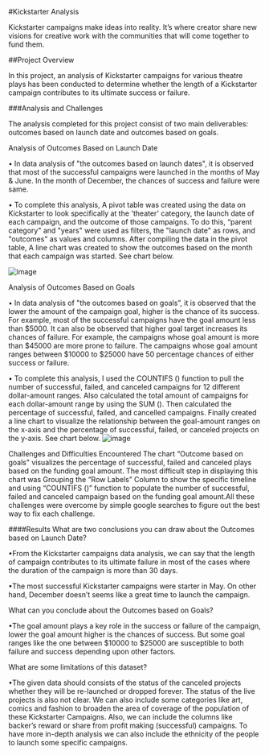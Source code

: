 #Kickstarter Analysis

Kickstarter campaigns make ideas into reality. It’s where creator share new visions for creative work with the communities that will come together to fund them.

##Project Overview

In this project, an analysis of Kickstarter campaigns for various theatre plays has been conducted to determine whether the length of a Kickstarter campaign contributes to its ultimate success or failure.

###Analysis and Challenges

The analysis completed for this project consist of two main deliverables: outcomes based on launch date and outcomes based on goals.

Analysis of Outcomes Based on Launch Date

• In data analysis of "the outcomes based on launch dates", it is observed that most of the successful campaigns were launched in the months of May & June. In the month of December, the chances of success and failure were same.

• To complete this analysis, A pivot table was created using the data on Kickstarter to look specifically at the 'theater' category, the launch date of each campaign, and the outcome of those campaigns. To do this, “parent category" and "years" were used as filters, the "launch date" as rows, and "outcomes" as values and columns. After compiling the data in the pivot table, A line chart was created to show the outcomes based on the month that each campaign was started. See chart below.

![image](https://user-images.githubusercontent.com/95595378/148652050-63aeb09e-b599-4ee0-96ca-dbcedc7527a9.png)

Analysis of Outcomes Based on Goals

• In data analysis of "the outcomes based on goals”, it is observed that the lower the amount of the campaign goal, higher is the chance of its success. For example, most of the successful campaigns have the goal amount less than $5000. It can also be observed that higher goal target increases its chances of failure. For example, the campaigns whose goal amount is more than $45000 are more prone to failure. The campaigns whose goal amount ranges between $10000 to $25000 have 50 percentage chances of either success or failure.

• To complete this analysis, I used the COUNTIFS () function to pull the number of successful, failed, and canceled campaigns for 12 different dollar-amount ranges. Also calculated the total amount of campaigns for each dollar-amount range by using the SUM (). Then calculated the percentage of successful, failed, and cancelled campaigns. Finally created a line chart to visualize the relationship between the goal-amount ranges on the x-axis and the percentage of successful, failed, or canceled projects on the y-axis. See chart below.
![image](https://user-images.githubusercontent.com/95595378/148652072-1645e890-1c31-4756-afed-eff16f694b62.png)

Challenges and Difficulties Encountered
The chart “Outcome based on goals" visualizes the percentage of successful, failed and canceled plays based on the funding goal amount. The most difficult step in displaying this chart was Grouping the “Row Labels” Column to show the specific timeline and using “COUNTIFS ()” function to populate the number of successful, failed and canceled campaign based on the funding goal amount.All these challenges were overcome by simple google searches to figure out the best way to fix each challenge.

####Results
What are two conclusions you can draw about the Outcomes based on Launch Date?

•From the Kickstarter campaigns data analysis, we can say that the length of campaign contributes to its ultimate failure in most of the cases where the duration of the campaign is more than 30 days.

•The most successful Kickstarter campaigns were starter in May. On other hand, December doesn’t seems like a great time to launch the campaign.

What can you conclude about the Outcomes based on Goals?

•The goal amount plays a key role in the success or failure of the campaign, lower the goal amount higher is the chances of success. But some goal ranges like the one between $10000 to $25000 are susceptible to both failure and success depending upon other factors.

What are some limitations of this dataset?

•The given data should consists of the status of the canceled projects whether they will be re-launched or dropped forever. The status of the live projects is also not clear. We can also include some categories like art, comics and fashion to broaden the area of coverage of the population of these Kickstarter Campaigns. Also, we can include the columns like backer’s
reward or share from profit making (successful) campaigns. To have more in-depth analysis we can also include the ethnicity of the people to launch some specific campaigns.


